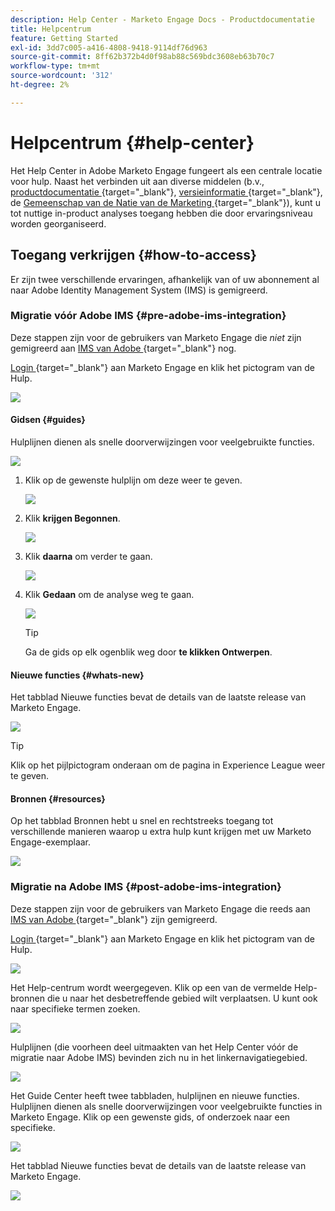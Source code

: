 ```yaml
---
description: Help Center - Marketo Engage Docs - Productdocumentatie
title: Helpcentrum
feature: Getting Started
exl-id: 3dd7c005-a416-4808-9418-9114df76d963
source-git-commit: 8ff62b372b4d0f98ab88c569bdc3608eb63b70c7
workflow-type: tm+mt
source-wordcount: '312'
ht-degree: 2%

---
```


# Helpcentrum {#help-center}

Het Help Center in Adobe Marketo Engage fungeert als een centrale locatie voor hulp. Naast het verbinden uit aan diverse middelen (b.v., [ productdocumentatie ](/help/marketo/home.md){target="_blank"}, [ versieinformatie ](/help/marketo/release-notes/current.md){target="_blank"}, de [ Gemeenschap van de Natie van de Marketing ](https://nation.marketo.com/){target="_blank"}), kunt u tot nuttige in-product analyses toegang hebben die door ervaringsniveau worden georganiseerd.

## Toegang verkrijgen {#how-to-access}

Er zijn twee verschillende ervaringen, afhankelijk van of uw abonnement al naar Adobe Identity Management System (IMS) is gemigreerd.

### Migratie vóór Adobe IMS {#pre-adobe-ims-integration}

Deze stappen zijn voor de gebruikers van Marketo Engage die _niet_ zijn gemigreerd aan [ IMS van Adobe ](/help/marketo/product-docs/administration/marketo-with-adobe-identity/adobe-identity-management-overview.md){target="_blank"} nog.

[ Login ](https://login.marketo.com/){target="_blank"} aan Marketo Engage en klik het pictogram van de Hulp.

![](assets/help-center-1.png)

#### Gidsen {#guides}

Hulplijnen dienen als snelle doorverwijzingen voor veelgebruikte functies.

![](assets/help-center-2.png)

1. Klik op de gewenste hulplijn om deze weer te geven.

   ![](assets/help-center-3.png)

1. Klik **krijgen Begonnen**.

   ![](assets/help-center-4.png)

1. Klik **daarna** om verder te gaan.

   ![](assets/help-center-5.png)

1. Klik **Gedaan** om de analyse weg te gaan.

   ![](assets/help-center-6.png)

   >[!TIP]
   >
   >Ga de gids op elk ogenblik weg door **te klikken Ontwerpen**.

#### Nieuwe functies {#whats-new}

Het tabblad Nieuwe functies bevat de details van de laatste release van Marketo Engage.

![](assets/help-center-7.png)

>[!TIP]
>
>Klik op het pijlpictogram onderaan om de pagina in Experience League weer te geven.

#### Bronnen {#resources}

Op het tabblad Bronnen hebt u snel en rechtstreeks toegang tot verschillende manieren waarop u extra hulp kunt krijgen met uw Marketo Engage-exemplaar.

![](assets/help-center-8.png)

### Migratie na Adobe IMS {#post-adobe-ims-integration}

Deze stappen zijn voor de gebruikers van Marketo Engage die reeds aan [ IMS van Adobe ](/help/marketo/product-docs/administration/marketo-with-adobe-identity/adobe-identity-management-overview.md){target="_blank"} zijn gemigreerd.

[ Login ](https://experience.adobe.com/){target="_blank"} aan Marketo Engage en klik het pictogram van de Hulp.

![](assets/help-center-9.png)

Het Help-centrum wordt weergegeven. Klik op een van de vermelde Help-bronnen die u naar het desbetreffende gebied wilt verplaatsen. U kunt ook naar specifieke termen zoeken.

![](assets/help-center-10.png)

Hulplijnen (die voorheen deel uitmaakten van het Help Center vóór de migratie naar Adobe IMS) bevinden zich nu in het linkernavigatiegebied.

![](assets/help-center-11.png)

Het Guide Center heeft twee tabbladen, hulplijnen en nieuwe functies. Hulplijnen dienen als snelle doorverwijzingen voor veelgebruikte functies in Marketo Engage. Klik op een gewenste gids, of onderzoek naar een specifieke.

![](assets/help-center-12.png)

Het tabblad Nieuwe functies bevat de details van de laatste release van Marketo Engage.

![](assets/help-center-13.png)
